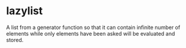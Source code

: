 lazylist
========

A list from a generator function so that it can contain infinite number of elements while only elements have been asked will be evaluated and stored.
